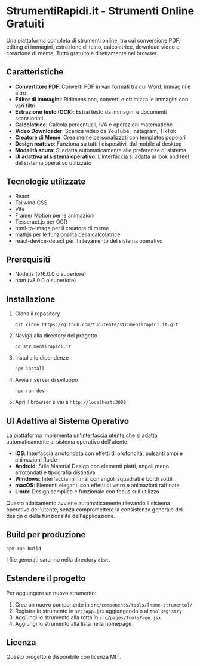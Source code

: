 # StrumentiRapidi.it - Strumenti Online Gratuiti

Una piattaforma completa di strumenti online, tra cui conversione PDF, editing di immagini, estrazione di testo, calcolatrice, download video e creazione di meme. Tutto gratuito e direttamente nel browser.

## Caratteristiche

- **Convertitore PDF**: Converti PDF in vari formati tra cui Word, immagini e altro
- **Editor di immagini**: Ridimensiona, converti e ottimizza le immagini con vari filtri
- **Estrazione testo (OCR)**: Estrai testo da immagini e documenti scansionati
- **Calcolatrice**: Calcola percentuali, IVA e operazioni matematiche
- **Video Downloader**: Scarica video da YouTube, Instagram, TikTok
- **Creatore di Meme**: Crea meme personalizzati con templates popolari
- **Design reattivo**: Funziona su tutti i dispositivi, dal mobile al desktop
- **Modalità scura**: Si adatta automaticamente alle preferenze di sistema
- **UI adattiva al sistema operativo**: L'interfaccia si adatta al look and feel del sistema operativo utilizzato

## Tecnologie utilizzate

- React
- Tailwind CSS
- Vite
- Framer Motion per le animazioni
- Tesseract.js per OCR
- html-to-image per il creatore di meme
- mathjs per le funzionalità della calcolatrice
- react-device-detect per il rilevamento del sistema operativo

## Prerequisiti

- Node.js (v16.0.0 o superiore)
- npm (v8.0.0 o superiore)

## Installazione

1. Clona il repository
   ```
   git clone https://github.com/tuoutente/strumentirapidi.it.git
   ```

2. Naviga alla directory del progetto
   ```
   cd strumentirapidi.it
   ```

3. Installa le dipendenze
   ```
   npm install
   ```

4. Avvia il server di sviluppo
   ```
   npm run dev
   ```

5. Apri il browser e vai a `http://localhost:3000`

## UI Adattiva al Sistema Operativo

La piattaforma implementa un'interfaccia utente che si adatta automaticamente al sistema operativo dell'utente:

- **iOS**: Interfaccia arrotondata con effetti di profondità, pulsanti ampi e animazioni fluide
- **Android**: Stile Material Design con elementi piatti, angoli meno arrotondati e tipografia distintiva
- **Windows**: Interfaccia minimal con angoli squadrati e bordi sottili
- **macOS**: Elementi eleganti con effetti di vetro e animazioni raffinate
- **Linux**: Design semplice e funzionale con focus sull'utilizzo

Questo adattamento avviene automaticamente rilevando il sistema operativo dell'utente, senza compromettere la consistenza generale del design o della funzionalità dell'applicazione.

## Build per produzione

```
npm run build
```

I file generati saranno nella directory `dist`.

## Estendere il progetto

Per aggiungere un nuovo strumento:

1. Crea un nuovo componente in `src/components/tools/[nome-strumento]/`
2. Registra lo strumento in `src/App.jsx` aggiungendolo al `toolRegistry`
3. Aggiungi lo strumento alla rotta in `src/pages/ToolsPage.jsx`
4. Aggiungi lo strumento alla lista nella homepage

## Licenza

Questo progetto è disponibile con licenza MIT.
